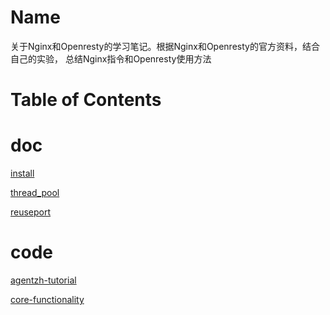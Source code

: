 Name
====

关于Nginx和Openresty的学习笔记。根据Nginx和Openresty的官方资料，结合自己的实验，
总结Nginx指令和Openresty使用方法

Table of Contents
=================

doc
====

[install](./doc/install.md)

[thread_pool](./doc/thread_pool.md)

[reuseport](./doc/reuseport.md)

code
====

[agentzh-tutorial](./conf/agentzh-tutorial)

[core-functionality](./conf/core-functionality)
